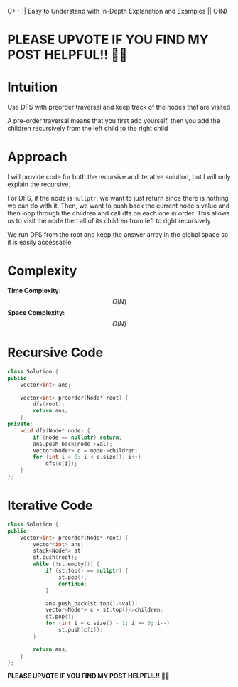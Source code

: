 C++ || Easy to Understand with In-Depth Explanation and Examples || O(N)

# PLEASE UPVOTE IF YOU FIND MY POST HELPFUL!! 🥺😁

# Intuition

Use DFS with preorder traversal and keep track of the nodes that are visited

A pre-order traversal means that you first add yourself, then you add the children recursively from the left child to the right child

# Approach

I will provide code for both the recursive and iterative solution, but I will only explain the recursive.

For DFS, if the node is `nullptr`, we want to just return since there is nothing we can do with it. Then, we want to push back the current node's value and then loop through the children and call dfs on each one in order. This allows us to visit the node then all of its children from left to right recursively

We run DFS from the root and keep the answer array in the global space so it is easily accessable

# Complexity

**Time Complexity:** $$O(N)$$
**Space Complexity:** $$O(N)$$

# Recursive Code

```c++
class Solution {
public:
    vector<int> ans;

    vector<int> preorder(Node* root) {
        dfs(root);
        return ans;
    }
private:
    void dfs(Node* node) {
        if (node == nullptr) return;
        ans.push_back(node->val);
        vector<Node*> c = node->children;
        for (int i = 0; i < c.size(); i++)
            dfs(c[i]);
    }
};
```

# Iterative Code

```c++
class Solution {
public:
    vector<int> preorder(Node* root) {
        vector<int> ans;
        stack<Node*> st;
        st.push(root);
        while (!st.empty()) {
            if (st.top() == nullptr) {
                st.pop();
                continue;
            }

            ans.push_back(st.top()->val);
            vector<Node*> c = st.top()->children;
            st.pop();
            for (int i = c.size() - 1; i >= 0; i--)
                st.push(c[i]);
        }

        return ans;
    }
};
```

**PLEASE UPVOTE IF YOU FIND MY POST HELPFUL!! 🥺😁**